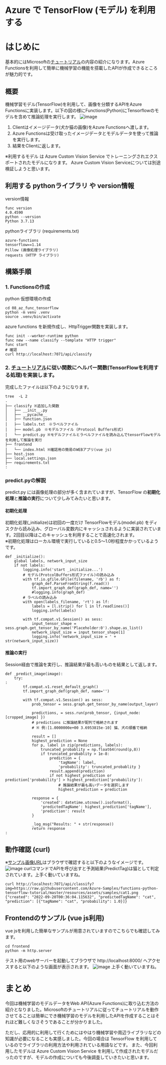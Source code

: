 # Azure で TensorFlow (モデル) を利用する

# はじめに

基本的にはMicrosoftの[チュートリアル](https://docs.microsoft.com/ja-jp/azure/azure-functions/functions-machine-learning-tensorflow?tabs=bash)の内容の紹介になります。Azure Functionsを利用して簡単に機械学習の機能を搭載したAPIが作成できるところが魅力的です。

## 概要

機械学習モデル(TensorFlow)を利用して、画像を分類するAPIをAzure Functionsに実装します。以下の図の様にFunctions(Python)にTensorflowのモデルを含めて推論処理を実行します。
![image](./az-func-tensorflow-model.png)

1. Clientはイメージデータ(犬か猫の画像)をAzure Functionsへ渡します。
2. Azure Functionsは受け取ったイメージデータとモデルデータを使って推論を実行します。
3. 結果をClientに返します。

※利用するモデル は Azure Custom Vision Service でトレーニングされエクスポートされたモデルになります。 Azure Custom Vision Serviceについては別途検証しようと思います。  

## 利用する pythonライブラリ や version情報

version情報
```
func version 
4.0.4590
python --version 
Python 3.7.13
```

pythonライブラリ (requirements.txt)
```
azure-functions
tensorflow==1.14
Pillow (画像処理ライブラリ)
requests (HTTP ライブラリ)
```

## 構築手順

### 1. Functionsの作成

python 仮想環境の作成
```
cd 08_az_func_tensorflow
python -m venv .venv
source .venv/bin/activate
```

azure functions を新規作成し、HttpTrigger関数を実装します。
```
func init --worker-runtime python
func new --name classify --template "HTTP trigger"
func start
# 確認
curl http://localhost:7071/api/classify
```

### 2. [チュートリアル](https://docs.microsoft.com/ja-jp/azure/azure-functions/functions-machine-learning-tensorflow?tabs=bash)に従い関数にヘルパー関数(TensorFlowを利用する処理)を実装します。
完成したファイルは以下のようになります。
```
tree  -L 2
.
├── classify ※追加した関数
│   ├── __init__.py
│   ├── __pycache__
│   ├── function.json
│   ├── labels.txt　※ラベルファイル
│   ├── model.pb　※モデルファイル (Protocol Buffers形式)
│   └── predict.py ※モデルファイルとラベルファイルを読み込んでtensorFlowモデルを利用して推論を実行
├── frontend
│   └── index.html ※確認用の簡易のWEBアプリ(vue js)
├── host.json
├── local.settings.json
├── requirements.txt
:
```

### predict.pyの解説
predict.py には画像処理の部分が多く含まれていますが、TensorFlow の**初期化処理**と**推論の実行**について少しみてみたいと思います。

####  初期化処理
初期化処理(_initialize)は初回の一度だけ TensorFlowモデル(model.pb) をディスクから読み込み、グローバル変数内にキャッシュされるように実装されています。2回目以降はこのキャッシュを利用することで高速化されます。  
※初期化処理はローカル環境で実行していると0.5～1.0秒程度かかっているようです。

```
def _initialize():
    global labels, network_input_size
    if not labels:
        logging.info('start _initialize...')
        # モデル(ProtcolBuffers形式ファイル)の読み込み
        with tf.io.gfile.GFile(filename, 'rb') as f:
            graph_def.ParseFromString(f.read())
            tf.import_graph_def(graph_def, name='')
            #logging.info(graph_def)            
        # ラベルの読み込み
        with open(labels_filename, 'rt') as lf:
            labels = [l.strip() for l in lf.readlines()]
            logging.info(labels)

        with tf.compat.v1.Session() as sess:
            input_tensor_shape = sess.graph.get_tensor_by_name('Placeholder:0').shape.as_list()
            network_input_size = input_tensor_shape[1]
            logging.info('network_input_size = ' + str(network_input_size))
```

#### 推論の実行
Session経由で推論を実行し、推論結果が最も高いものを結果として返します。
```
def _predict_image(image):
    try:
:
        tf.compat.v1.reset_default_graph()
        tf.import_graph_def(graph_def, name='')

        with tf.compat.v1.Session() as sess:
            prob_tensor = sess.graph.get_tensor_by_name(output_layer)

            predictions, = sess.run(prob_tensor, {input_node: [cropped_image] })
            # predictions に推論結果が配列で格納されます 
            # ※ 例:[1.0000000e+00 3.6953815e-10] 猫、犬の順番で格納

            result = []
            highest_prediction = None
            for p, label in zip(predictions, labels):
                truncated_probablity = np.float64(round(p,8))
                if truncated_probablity > 1e-8:
                    prediction = {
                        'tagName': label,
                        'probability': truncated_probablity }
                    result.append(prediction)
                    if not highest_prediction or prediction['probability'] > highest_prediction['probability']:
                        # 推論結果が最も高いデータを選択します
                        highest_prediction = prediction

            response = {
                'created': datetime.utcnow().isoformat(),
                'predictedTagName': highest_prediction['tagName'],
                'prediction': result 
            }

            _log_msg("Results: " + str(response))
            return response
:
```

## 動作確認 (curl)
※[サンプル画像URL](https://raw.githubusercontent.com/Azure-Samples/functions-python-tensorflow-tutorial/master/resources/assets/samples/cat1.png)はブラウザで確認すると以下のようなイメージです。
![image](./sample_cat01.PNG)
curlコマンドでAPIを呼び出すと予測結果(PredictTag)は猫として判定されています。上手く動いていますね。
```
curl http://localhost:7071/api/classify?img=https://raw.githubusercontent.com/Azure-Samples/functions-python-tensorflow-tutorial/master/resources/assets/samples/cat1.png
{"created": "2022-09-20T00:36:04.115632", "predictedTagName": "cat", "prediction": [{"tagName": "cat", "probability": 1.0}]}
```


## Frontendのサンプル (vue js利用)
vue jsを利用した簡単なサンプルが用意されていますのでこちらでも確認してみます。
```
cd frontend
python -m http.server
```
テスト用のwebサーバーを起動してブラウザで http://localhost:8000/ へアクセスすると以下のような画面が表示されます。
![image](./dogcat_prediction.gif)
上手く動いていますね。

# まとめ
今回は機械学習のモデルデータをWeb API(Azure Functions)に取り込む方法の紹介となりました。Microsoftのチュートリアルに従ってチュートリアルを動作させてることは簡単にでき機械学習のモデルを利用したAPIを作成することはそれほど難しくなさそうであることが分かりました。

ただし、応用的に利用して行くためにはやはり機械学習や周辺ライブラリなどの知識が必要になることも実感しました。今回の場合は TensorFlow を利用しているのでライブラリの利用方法や利用されている用語などです。
また、今回利用したモデルは Azure Custom Vision Service を利用して作成されたモデルだったのですが、モデルの作成についても今後調査していきたいと思います。
